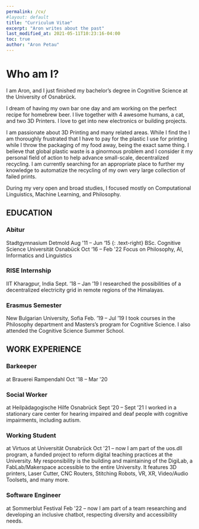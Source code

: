 ```yaml
---
permalink: /cv/
#layout: default
title: "Curriculum Vitae"
excerpt: "Aron writes about the past"
last_modified_at: 2021-05-11T10:23:16-04:00
toc: true
author: "Aron Petau"
---
```

# Who am I?
I am Aron, and I just finished my bachelor’s degree in Cognitive Science at the University of Osnabrück.

I dream of having my own bar one day and am working on the perfect recipe for homebrew beer.
I live together with 4 awesome humans, a cat, and two 3D Printers.
I love to get into new electronics or building projects.

I am passionate about 3D Printing and many related areas. While I find the I am thoroughly frustrated that I have to pay for the plastic I use for printing while I throw the packaging of my food away, being the exact same thing.
I believe that global plastic waste is a ginormous problem and I consider it my personal field of action to help advance small-scale, decentralized recycling.
I am currently searching for an appropriate place to further my knowledge to automatize the recycling of my own very large collection of failed prints.

During my very open and broad studies, I focused mostly on Computational Linguistics, Machine Learning, and Philosophy.


## EDUCATION
### Abitur
Stadtgymnasium Detmold
Aug '11 – Jun ‘15
{: .text-right}
BSc. Cognitive Science
Universität Osnabück
Oct ‘16 – Feb '22
Focus on Philosophy, AI, Informatics and Linguistics

### RISE Internship
IIT Kharagpur, India
Sept. ’18 – Jan ’19
I researched the possibilities of a decentralized electricity grid in remote regions of the Himalayas.

### Erasmus Semester
New Bulgarian University, Sofia
Feb. ’19 – Jul ’19
I took courses in the Philosophy department and Masters’s program for Cognitive Science. I also attended the Cognitive Science Summer School.

## WORK EXPERIENCE
### Barkeeper
at Brauerei Rampendahl
Oct '18 – Mar '20

### Social Worker
at Heilpädagogische Hilfe Osnabrück
Sept ’20 – Sept ’21
I worked in a stationary care center for hearing impaired and deaf people with cognitive impairments, including autism.

### Working Student
at Virtuos at Universität Osnabrück
Oct '21 – now
I am part of the uos.dll program, a funded project to reform digital teaching practices at the University. My responsibility is the building and maintaining of the DigiLab, a FabLab/Makerspace accessible to the entire University. It features 3D printers, Laser Cutter, CNC Routers, Stitching Robots, VR, XR, Video/Audio Toolsets, and many more.

### Software Engineer
at Sommerblut Festival
Feb '22 – now
I am part of a team researching and developing an inclusive chatbot, respecting diversity and accessibility needs.
